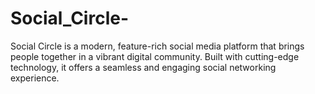 # Social_Circle-
Social Circle is a modern, feature-rich social media platform that brings people together in a vibrant digital community. Built with cutting-edge technology, it offers a seamless and engaging social networking experience.
